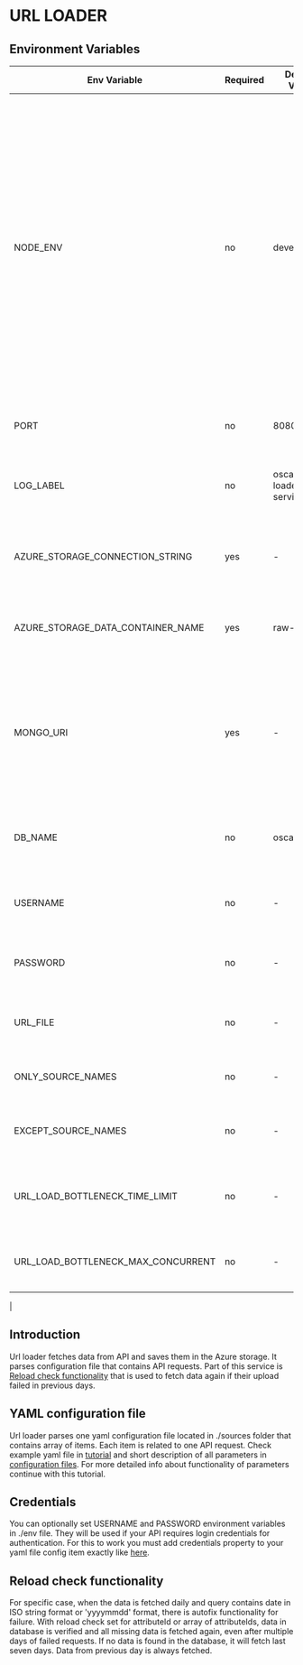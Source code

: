 # URL LOADER

## Environment Variables

| Env Variable                       | Required | Default Value                                                      | Description                                                                                                                                                                                                                                                                                                      |
| ---------------------------------- | -------- | ------------------------------------------------------------------ | ---------------------------------------------------------------------------------------------------------------------------------------------------------------------------------------------------------------------------------------------------------------------------------------------------------------- |
| NODE_ENV                           | no       | development                                                        | This environment variable is used to state in our case whether a particular environment is development, production, test or provision environment. Express uses it to alter its own default behavior. For example a common use-case is running additional debugging or logging code in a development environment. |
| PORT                               | no       | 8080                                                               | The port on which the service is running.                                                                                                                                                                                                                                                                        |
| LOG_LABEL                          | no       | oscar-url-loader-service                                          | Title of the logs that you can see in the terminal when you run the service.                                                                                                                                                                                                                                     |
| AZURE_STORAGE_CONNECTION_STRING    | yes      | -                                                                  |  Connection string for Azure Storage (in cloud or Azurite locally).                                                                                                                                                                                                                              |
| AZURE_STORAGE_DATA_CONTAINER_NAME  | yes       | raw-data                                                           | Name of the Blob Container in Azure Storage to which raw data is stored.                                                                                                                                                                                                                           |
| MONGO_URI                          | yes      | - | URI with port on which the MongoDB is running. In the development environment it runs on port 27917 and in the testing environment on port 27017.                                                                                                       |
| DB_NAME                            | no       | oscar                                                              | Name of database in case it is not specified in connection string.                                                                                                                                                      |
| USERNAME                            | no      | -                                                                 | Login credential username that is used for API authentication.                                                                                                                                                                                                                                      |
| PASSWORD             | no       | -                                                                 | Login credential password that is used for API authentication.                                                                                                                                                                                                                                                                   |
| URL_FILE                 | no       | -                                                                 | Name of configuration yaml file with requests to the API.    |
| ONLY_SOURCE_NAMES                 | no       | -                                                                 | Run only this list of sources from yaml config. |
| EXCEPT_SOURCE_NAMES                 | no       | -                                                                 | Run all sources in yaml config file except this list. |
| URL_LOAD_BOTTLENECK_TIME_LIMIT                 | no       | -                                                                 | Waiting time after running a request to the database before running another one.|
| URL_LOAD_BOTTLENECK_MAX_CONCURRENT                 | no       | -                                                                 | Number of requests to the database running at the same time.
|

## Introduction

Url loader fetches data from API and saves them in the Azure storage. It parses configuration file that contains API requests. Part of this service is [Reload check functionality](#reload-check-functionality) that is used to fetch data again if their upload failed in previous days.

## YAML configuration file

Url loader parses one yaml configuration file located in ./sources folder that contains array of items. Each item is related to one API request. Check example yaml file in [tutorial](../tutorials/run-application-with-data-from-API#Configuration) and short description of all parameters in [configuration files](../data-structures/config-files.md#url-loader-config). For more detailed info about functionality of parameters continue with this tutorial.

## Credentials

You can optionally set USERNAME and PASSWORD environment variables in ./env file. They will be used if your API requires login credentials for authentication. For this to work you must add credentials property to your yaml file config item exactly like [here](../data-structures/config-files.md#URL-LOADER).

## Reload check functionality

For specific case, when the data is fetched daily and query contains date in ISO string format or 'yyyymmdd' format, there is autofix functionality for failure. With reload check set for attributeId or array of attributeIds, data in database is verified and all missing data is fetched again, even after multiple days of failed requests. If no data is found in the database, it will fetch last seven days. Data from previous day is always fetched.
